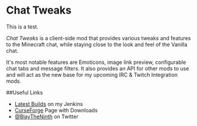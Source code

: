 # Chat Tweaks

This is a test.

_Chat Tweaks_ is a client-side mod that provides various tweaks and features to the Minecraft chat, while staying close to the look and feel of the Vanilla chat.

It's most notable features are Emoticons, image link preview, configurable chat tabs and message filters. It also provides an API for other mods to use and will act as the new base for my upcoming IRC & Twitch Integration mods.

##Useful Links
* [Latest Builds](http://jenkins.blay09.net/job/) on my Jenkins
* [CurseForge](http://minecraft.curseforge.com/projects/chat-tweaks) Page with Downloads
* [@BlayTheNinth](https://twitter.com/BlayTheNinth) on Twitter
